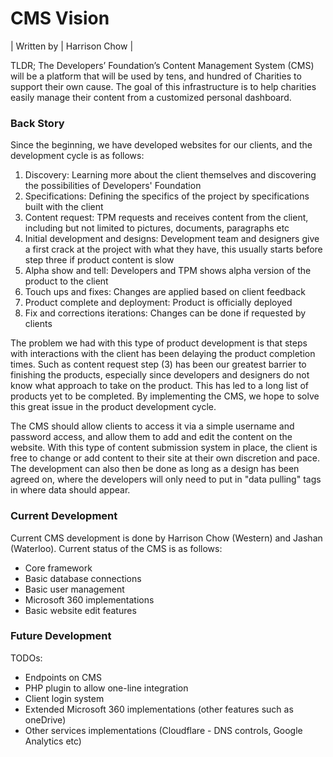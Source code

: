 # CMS Vision

| Written by | Harrison Chow |

TLDR; The Developers’ Foundation’s Content Management System (CMS) will be a platform that will be used by tens, and hundred of Charities to support their own cause. The goal of this infrastructure is to help charities easily manage their content from a customized personal dashboard.

### Back Story
Since the beginning, we have developed websites for our clients, and the development cycle is as follows:
1. Discovery: Learning more about the client themselves and discovering the possibilities of Developers' Foundation
2. Specifications: Defining the specifics of the project by specifications built with the client
3. Content request: TPM requests and receives content from the client, including but not limited to pictures, documents, paragraphs etc
4. Initial development and designs: Development team and designers give a first crack at the project with what they have, this usually starts before step three if product content is slow
5. Alpha show and tell: Developers and TPM shows alpha version of the product to the client
6. Touch ups and fixes: Changes are applied based on client feedback
7. Product complete and deployment: Product is officially deployed
8. Fix and corrections iterations: Changes can be done if requested by clients

The problem we had with this type of product development is that steps with interactions with the client has been delaying the product completion times. Such as content request step (3) has been our greatest barrier to finishing the products, especially since developers and designers do not know what approach to take on the product. This has led to a long list of products yet to be completed. By implementing the CMS, we hope to solve this great issue in the product development cycle.
 
The CMS should allow clients to access it via a simple username and password access, and allow them to add and edit the content on the website. With this type of content submission system in place, the client is free to change or add content to their site at their own discretion and pace. The development can also then be done as long as a design has been agreed on, where the developers will only need to put in "data pulling" tags in where data should appear.

### Current Development

Current CMS development is done by Harrison Chow (Western) and Jashan (Waterloo). Current status of the CMS is as follows:
- Core framework
- Basic database connections
- Basic user management
- Microsoft 360 implementations
- Basic website edit features


### Future Development

TODOs:
- Endpoints on CMS
- PHP plugin to allow one-line integration
- Client login system
- Extended Microsoft 360 implementations (other features such as oneDrive)
- Other services implementations (Cloudflare - DNS controls, Google Analytics etc)
